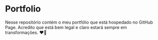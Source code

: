 # Portfolio
Nesse repositório contém o meu portfólio que está hospedado no GitHub Page. Acredito que está bem legal e claro estará sempre em transformações. ❤🚀

